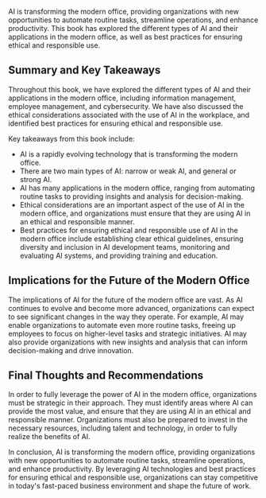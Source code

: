 
AI is transforming the modern office, providing organizations with new opportunities to automate routine tasks, streamline operations, and enhance productivity. This book has explored the different types of AI and their applications in the modern office, as well as best practices for ensuring ethical and responsible use.

Summary and Key Takeaways
-------------------------

Throughout this book, we have explored the different types of AI and their applications in the modern office, including information management, employee management, and cybersecurity. We have also discussed the ethical considerations associated with the use of AI in the workplace, and identified best practices for ensuring ethical and responsible use.

Key takeaways from this book include:

* AI is a rapidly evolving technology that is transforming the modern office.
* There are two main types of AI: narrow or weak AI, and general or strong AI.
* AI has many applications in the modern office, ranging from automating routine tasks to providing insights and analysis for decision-making.
* Ethical considerations are an important aspect of the use of AI in the modern office, and organizations must ensure that they are using AI in an ethical and responsible manner.
* Best practices for ensuring ethical and responsible use of AI in the modern office include establishing clear ethical guidelines, ensuring diversity and inclusion in AI development teams, monitoring and evaluating AI systems, and providing training and education.

Implications for the Future of the Modern Office
------------------------------------------------

The implications of AI for the future of the modern office are vast. As AI continues to evolve and become more advanced, organizations can expect to see significant changes in the way they operate. For example, AI may enable organizations to automate even more routine tasks, freeing up employees to focus on higher-level tasks and strategic initiatives. AI may also provide organizations with new insights and analysis that can inform decision-making and drive innovation.

Final Thoughts and Recommendations
----------------------------------

In order to fully leverage the power of AI in the modern office, organizations must be strategic in their approach. They must identify areas where AI can provide the most value, and ensure that they are using AI in an ethical and responsible manner. Organizations must also be prepared to invest in the necessary resources, including talent and technology, in order to fully realize the benefits of AI.

In conclusion, AI is transforming the modern office, providing organizations with new opportunities to automate routine tasks, streamline operations, and enhance productivity. By leveraging AI technologies and best practices for ensuring ethical and responsible use, organizations can stay competitive in today's fast-paced business environment and shape the future of work.